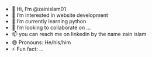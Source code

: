 - 👋 Hi, I’m @zainislam01
- 👀 I’m interested in   website development
- 🌱 I’m currently learning python
- 💞️ I’m looking to collaborate on ...
- 📫 you can reach me on linkedin by the name zain islam
- 😄 Pronouns: He/his/him
- ⚡ Fun fact: ...

<!---
zainislam01/zainislam01 is a ✨ special ✨ repository because its `README.md` (this file) appears on your GitHub profile.
You can click the Preview link to take a look at your changes.
--->
